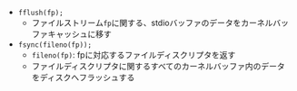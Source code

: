 - `fflush(fp);`
    - ファイルストリーム`fp`に関する、stdioバッファのデータをカーネルバッファキャッシュに移す
- `fsync(fileno(fp));`
    - `fileno(fp)`: fpに対応するファイルディスクリプタを返す
    - ファイルディスクリプタに関するすべてのカーネルバッファ内のデータをディスクへフラッシュする